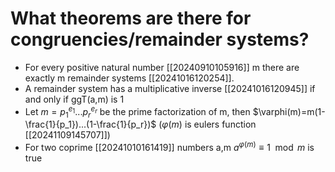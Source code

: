 # What theorems are there for congruencies/remainder systems? 

- For every positive natural number [[20240910105916]] m there are exactly m remainder systems [[20241016120254]].
- A remainder system has a multiplicative inverse [[20241016120945]] if and only if ggT(a,m) is 1
- Let $m=p_1^{e_1}...p_r^{e_r}$ be the prime factorization of m, then $\varphi(m)=m(1-\frac{1}{p_1})...(1-\frac{1}{p_r})$ ($\varphi(m)$ is eulers function [[20241109145707]])
- For two coprime [[20241010161419]] numbers a,m $a^{\varphi(m)}\equiv 1 \mod m$ is true